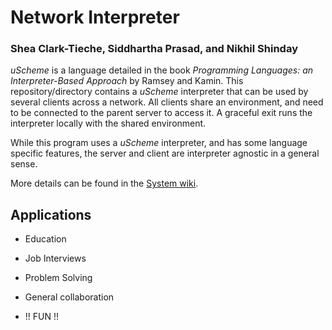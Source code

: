 # Network Interpreter
### Shea Clark-Tieche, Siddhartha Prasad, and Nikhil Shinday

*uScheme* is a language detailed in the book *Programming Languages: an
Interpreter-Based Approach* by Ramsey and Kamin. This repository/directory
contains a *uScheme* interpreter that can be used by several clients across
a network. All clients share an environment, and need to be connected to the
parent server to access it. A graceful exit runs the interpreter locally with
the shared environment.

While this program uses a *uScheme* interpreter, and has some language specific
features, the server and client are interpreter agnostic in a general sense.

More details can be found in the [System wiki](https://github.com/sidprasad/NetworkInterpreter/wiki).


## Applications

- Education

- Job Interviews

- Problem Solving 

- General collaboration

- !! FUN !! 

